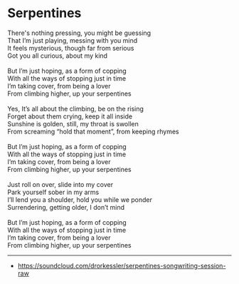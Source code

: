 # Serpentines

There's nothing pressing, you might be guessing\
That I’m just playing, messing with you mind\
It feels mysterious, though far from serious\
Got you all curious, about my kind\
\
But I’m just hoping, as a form of copping\
With all the ways of stopping just in time\
I’m taking cover, from being a lover\
From climbing higher, up your serpentines\
\
Yes, It’s all about the climbing, be on the rising\
Forget about them crying, keep it all inside\
Sunshine is golden, still, my throat is swollen\
From screaming “hold that moment”, from keeping rhymes\
\
But I’m just hoping, as a form of copping\
With all the ways of stopping just in time\
I’m taking cover, from being a lover\
From climbing higher, up your serpentines\
\
Just roll on over, slide into my cover\
Park yourself sober in my arms\
I’ll lend you a shoulder, hold you while we ponder\
Surrendering, getting older, I don’t mind\
\
But I’m just hoping, as a form of copping\
With all the ways of stopping just in time\
I’m taking cover, from being a lover\
From climbing higher, up your serpentines

---
- https://soundcloud.com/drorkessler/serpentines-songwriting-session-raw
